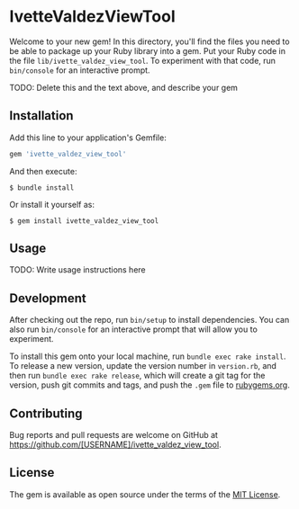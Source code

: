 # IvetteValdezViewTool

Welcome to your new gem! In this directory, you'll find the files you need to be able to package up your Ruby library into a gem. Put your Ruby code in the file `lib/ivette_valdez_view_tool`. To experiment with that code, run `bin/console` for an interactive prompt.

TODO: Delete this and the text above, and describe your gem

## Installation

Add this line to your application's Gemfile:

```ruby
gem 'ivette_valdez_view_tool'
```

And then execute:

    $ bundle install

Or install it yourself as:

    $ gem install ivette_valdez_view_tool

## Usage

TODO: Write usage instructions here

## Development

After checking out the repo, run `bin/setup` to install dependencies. You can also run `bin/console` for an interactive prompt that will allow you to experiment.

To install this gem onto your local machine, run `bundle exec rake install`. To release a new version, update the version number in `version.rb`, and then run `bundle exec rake release`, which will create a git tag for the version, push git commits and tags, and push the `.gem` file to [rubygems.org](https://rubygems.org).

## Contributing

Bug reports and pull requests are welcome on GitHub at https://github.com/[USERNAME]/ivette_valdez_view_tool.


## License

The gem is available as open source under the terms of the [MIT License](https://opensource.org/licenses/MIT).
